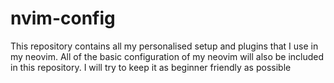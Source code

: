 # nvim-config
This repository contains all my personalised setup and plugins that I use in my neovim. All of the basic configuration of my neovim will also be included in this repository. I will try to keep it as beginner friendly as possible

